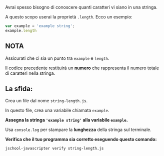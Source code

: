Avrai spesso bisogno di conoscere quanti caratteri vi siano in una stringa.

A questo scopo userai la proprietà `.length`. Ecco un esempio:

```js
var example = 'example string';
example.length
```

## NOTA

Assicurati che ci sia un punto tra `example` e `length`.

Il codice precedente restituirà un **numero** che rappresenta il numero totale di caratteri nella stringa.


## La sfida:

Crea un file dal nome `string-length.js`.

In questo file, crea una variabile chiamata `example`.

**Assegna la stringa `'example string'` alla variabile `example`.**

Usa `console.log` per stampare la **lunghezza** della stringa sul terminale.

**Verifica che il tuo programma sia corretto eseguendo questo comando:**

`jschool-javascripter verify string-length.js`
